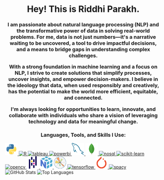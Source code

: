 <!DOCTYPE html>
<html lang="en">
<head>
  <meta charset="UTF-8">
  <meta name="viewport" content="width=device-width, initial-scale=1.0">
  <title>Riddhi Parakh - Data Scientist</title>

</head>
<body>

  <h1 align="center">Hey! This is Riddhi Parakh.</h1>
  <h3 align="center">I am passionate about natural language processing (NLP) and the transformative power of data in solving real-world problems. For me, data is not just numbers—it's a narrative waiting to be uncovered, a tool to drive impactful decisions, and a means to bridge gaps in understanding complex challenges.

With a strong foundation in machine learning and a focus on NLP, I strive to create solutions that simplify processes, uncover insights, and empower decision-makers. I believe in the ideology that data, when used responsibly and creatively, has the potential to make the world more efficient, equitable, and connected.

I'm always looking for opportunities to learn, innovate, and collaborate with individuals who share a vision of leveraging technology and data for meaningful change.</h3>
  <h3 align="center">Languages, Tools, and Skills I Use:</h3>

  <div class="skills">
    <a href="https://www.python.org/" target="_blank"> <img src="https://raw.githubusercontent.com/devicons/devicon/master/icons/python/python-original.svg" alt="python"width="40" height="40" /> </a>
    <a href="https://www.r-project.org/" target="_blank"> <img src="https://www.vectorlogo.zone/logos/r-project/r-project-icon.svg" alt="R" width="40" height="40"/> </a>
    <a href="https://www.tableau.com/" target="_blank"> <img src="https://www.vectorlogo.zone/logos/tableau/tableau-icon.svg" alt="tableau"width="40" height="40" /> </a>
    <a href="https://powerbi.microsoft.com/" target="_blank"> <img src="https://upload.wikimedia.org/wikipedia/commons/c/cf/New_Power_BI_Logo.svg" alt="powerbi"width="40" height="40" /> </a>
    <a href="https://www.mysql.com/" target="_blank"> <img src="https://raw.githubusercontent.com/devicons/devicon/master/icons/mysql/mysql-original.svg" alt="mysql"width="40" height="40" /> </a>
    <a href="https://www.mongodb.com/" target="_blank"> <img src="https://raw.githubusercontent.com/devicons/devicon/master/icons/mongodb/mongodb-original.svg" alt="mongodb" width="40" height="40"/> </a>
    <a href="https://en.wikipedia.org/wiki/NoSQL" target="_blank"> <img src="https://www.vectorlogo.zone/logos/elastic/elastic-icon.svg" alt="nosql"width="40" height="40" /> </a>
    <a href="https://scikit-learn.org/" target="_blank"> <img src="https://upload.wikimedia.org/wikipedia/commons/0/05/Scikit_learn_logo_small.svg" alt="scikit-learn"width="40" height="40" /> </a>
    <a href="https://opencv.org/" target="_blank"> <img src="https://www.vectorlogo.zone/logos/opencv/opencv-icon.svg" alt="opencv" /> </a>
    <a href="https://pandas.pydata.org/" target="_blank"> <img src="https://github.com/devicons/devicon/raw/master/icons/pandas/pandas-original.svg" alt="pandas"width="40" height="40" /> </a>
    <a href="https://numpy.org/" target="_blank"> <img src="https://raw.githubusercontent.com/devicons/devicon/master/icons/numpy/numpy-original.svg" alt="numpy" width="40" height="40"/> </a>
    <a href="https://matplotlib.org/" target="_blank"> <img src="https://raw.githubusercontent.com/devicons/devicon/master/icons/matplotlib/matplotlib-original.svg" alt="matplotlib"width="40" height="40" /> </a>
    <a href="https://www.tensorflow.org/" target="_blank"> <img src="https://www.vectorlogo.zone/logos/tensorflow/tensorflow-icon.svg" alt="tensorflow"width="40" height="40" /> </a>
    <a href="https://pytorch.org/" target="_blank"> <img src="https://raw.githubusercontent.com/devicons/devicon/master/icons/pytorch/pytorch-original.svg" alt="pytorch"width="40" height="40" /> </a>
    <a href="https://spacy.io/" target="_blank"> <img src="https://raw.githubusercontent.com/explosion/spaCy/master/website/static/img/logo.svg" alt="spacy" width="40" height="40"/> </a>
  </div>

  <div class="stats">
    <img height="180em" src="https://github-readme-stats.vercel.app/api?username=riddhiparakh&show_icons=true&hide_border=true&theme=gotham&count_private=true&include_all_commits=true" alt="GitHub Stats" />
    <img height="180em" src="https://github-readme-stats.vercel.app/api/top-langs/?username=riddhiparakh&layout=compact&theme=gotham&hide_border=true&show_icons=true" alt="Top Languages" />
  </div>

</body>
</html>
